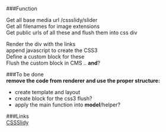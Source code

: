 ###Function  
  
Get all base media url /cssslidy/slider  
Get all filenames for image extensions  
Get public urls of all these and flush them into css div  
  
Render the div with the links  
append javascript to create the CSS3  
Define a custom block for these  
Flush the custom block in CMS .. **and**?  
  
###To be done  
**remove the code from renderer and use the proper structure:**  
+ create template and layout 
+ create block for the css3 flush?  
+ apply the main function into **model**/helper?  
  
###Links   
[CSSSlidy](http://dudleystorey.github.io/CSSslidy/)  
